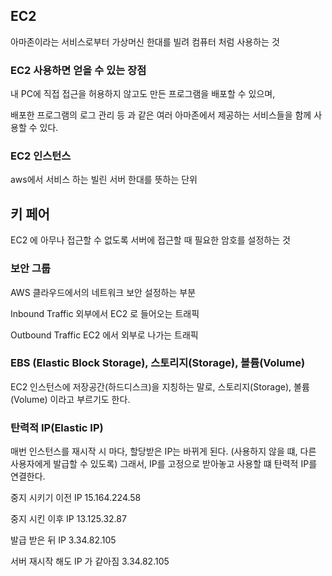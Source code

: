 ## EC2

아마존이라는 서비스로부터 가상머신 한대를 빌려 컴퓨터 처럼 사용하는 것

### EC2 사용하면 얻을 수 있는 장점

내 PC에 직접 접근을 허용하지 않고도 만든 프로그램을 배포할 수 있으며,

배포한 프로그램의 로그 관리 등 과 같은 여러 아마존에서 제공하는 서비스들을 함께 사용할 수 있다.

### EC2 인스턴스

aws에서 서비스 하는 빌린 서버 한대를 뜻하는 단위

## 키 페어

EC2 에 아무나 접근할 수 없도록 서버에 접근할 때 필요한 암호를 설정하는 것

### 보안 그룹

AWS 클라우드에서의 네트워크 보안 설정하는 부분

Inbound Traffic 외부에서 EC2 로 들어오는 트래픽

Outbound Traffic EC2 에서 외부로 나가는 트래픽

### EBS (Elastic Block Storage), 스토리지(Storage), 볼륨(Volume)

EC2 인스턴스에 저장공간(하드디스크)을 지칭하는 말로, 스토리지(Storage), 볼륨(Volume) 이라고 부르기도 한다.

### 탄력적 IP(Elastic IP)

매번 인스턴스를 재시작 시 마다, 할당받은 IP는 바뀌게 된다.  (사용하지 않을 떄, 다른 사용자에게 발급할 수 있도록) 그래서, IP를 고정으로 받아놓고 사용할 떄 탄력적 IP를 연결한다.

중지 시키기 이전 IP 15.164.224.58

중지 시킨 이후 IP 13.125.32.87

발급 받은 뒤 IP 3.34.82.105

서버 재시작 해도 IP 가 같아짐 3.34.82.105
